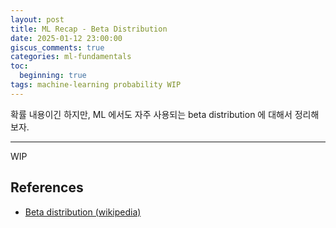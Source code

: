 ```yaml
---
layout: post
title: ML Recap - Beta Distribution 
date: 2025-01-12 23:00:00
giscus_comments: true
categories: ml-fundamentals
toc:
  beginning: true
tags: machine-learning probability WIP
---
```


확률 내용이긴 하지만, ML 에서도 자주 사용되는 beta distribution 에 대해서 정리해보자.

---

WIP

## References

- [Beta distribution (wikipedia)](https://en.wikipedia.org/wiki/Beta_distribution)
